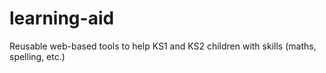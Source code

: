 # learning-aid
Reusable web-based tools to help KS1 and KS2 children with skills (maths, spelling, etc.)
